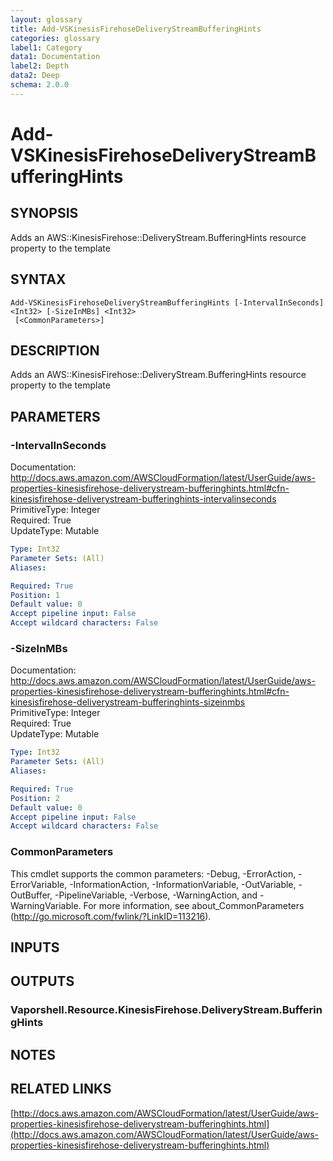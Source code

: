```yaml
---
layout: glossary
title: Add-VSKinesisFirehoseDeliveryStreamBufferingHints
categories: glossary
label1: Category
data1: Documentation
label2: Depth
data2: Deep
schema: 2.0.0
---
```


# Add-VSKinesisFirehoseDeliveryStreamBufferingHints

## SYNOPSIS
Adds an AWS::KinesisFirehose::DeliveryStream.BufferingHints resource property to the template

## SYNTAX

```
Add-VSKinesisFirehoseDeliveryStreamBufferingHints [-IntervalInSeconds] <Int32> [-SizeInMBs] <Int32>
 [<CommonParameters>]
```

## DESCRIPTION
Adds an AWS::KinesisFirehose::DeliveryStream.BufferingHints resource property to the template

## PARAMETERS

### -IntervalInSeconds
Documentation: http://docs.aws.amazon.com/AWSCloudFormation/latest/UserGuide/aws-properties-kinesisfirehose-deliverystream-bufferinghints.html#cfn-kinesisfirehose-deliverystream-bufferinghints-intervalinseconds    
PrimitiveType: Integer    
Required: True    
UpdateType: Mutable

```yaml
Type: Int32
Parameter Sets: (All)
Aliases:

Required: True
Position: 1
Default value: 0
Accept pipeline input: False
Accept wildcard characters: False
```

### -SizeInMBs
Documentation: http://docs.aws.amazon.com/AWSCloudFormation/latest/UserGuide/aws-properties-kinesisfirehose-deliverystream-bufferinghints.html#cfn-kinesisfirehose-deliverystream-bufferinghints-sizeinmbs    
PrimitiveType: Integer    
Required: True    
UpdateType: Mutable

```yaml
Type: Int32
Parameter Sets: (All)
Aliases:

Required: True
Position: 2
Default value: 0
Accept pipeline input: False
Accept wildcard characters: False
```

### CommonParameters
This cmdlet supports the common parameters: -Debug, -ErrorAction, -ErrorVariable, -InformationAction, -InformationVariable, -OutVariable, -OutBuffer, -PipelineVariable, -Verbose, -WarningAction, and -WarningVariable.
For more information, see about_CommonParameters (http://go.microsoft.com/fwlink/?LinkID=113216).

## INPUTS

## OUTPUTS

### Vaporshell.Resource.KinesisFirehose.DeliveryStream.BufferingHints

## NOTES

## RELATED LINKS

[http://docs.aws.amazon.com/AWSCloudFormation/latest/UserGuide/aws-properties-kinesisfirehose-deliverystream-bufferinghints.html](http://docs.aws.amazon.com/AWSCloudFormation/latest/UserGuide/aws-properties-kinesisfirehose-deliverystream-bufferinghints.html)

